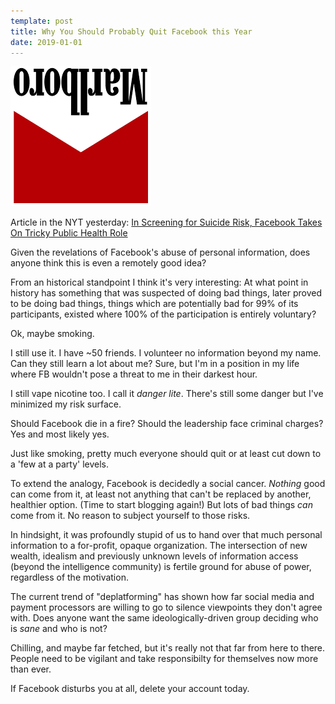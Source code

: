 ```yaml
---
template: post
title: Why You Should Probably Quit Facebook this Year
date: 2019-01-01
---
```


![Marlboro](/static/img/marlboro.png)

Article in the NYT yesterday: [In Screening for Suicide Risk, Facebook Takes On Tricky Public Health Role](https://outline.com/6pSKJj)

Given the revelations of Facebook's abuse of personal information, does anyone think this is even a remotely good idea?

From an historical standpoint I think it's very interesting: At what point in history has something that was suspected of doing bad things, later proved to be doing bad things, things which are potentially bad for 99% of its participants, existed where 100% of the participation is entirely voluntary? 


Ok, maybe smoking.


I still use it. I have ~50 friends. I volunteer no information beyond my name. Can they still learn a lot about me? Sure, but I'm in a position in my life where FB wouldn't pose a threat to me in their darkest hour.


I still vape nicotine too. I call it *danger lite*. There's still some danger but I've minimized my risk surface.


Should Facebook die in a fire? Should the leadership face criminal charges? Yes and most likely yes.


Just like smoking, pretty much everyone should quit or at least cut down to a 'few at a party' levels. 

To extend the analogy, Facebook is decidedly a social cancer. *Nothing* good can come from it, at least not anything that can't be replaced by another, healthier option. (Time to start blogging again!) But lots of bad things *can* come from it. No reason to subject yourself to those risks.


In hindsight, it was profoundly stupid of us to hand over that much personal information to a for-profit, opaque organization. The intersection of new wealth, idealism and previously unknown levels of information access (beyond the intelligence community) is fertile ground for abuse of power, regardless of the motivation.

The current trend of "deplatforming" has shown how far social media and payment processors are willing to go to silence viewpoints they don't agree with. Does anyone want the same ideologically-driven group deciding who is *sane* and who is not? 

Chilling, and maybe far fetched, but it's really not that far from here to there. People need to be vigilant and take responsibilty for themselves now more than ever.

If Facebook disturbs you at all, delete your account today.



